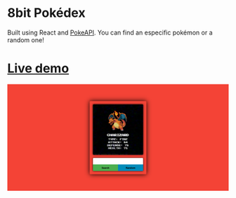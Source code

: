 # 8bit Pokédex
Built using React and [PokeAPI](https://pokeapi.co/).
You can find an especific pokémon or a random one!

# [Live demo](https://francisco-villalba.github.io/8bitpokedex/)
![Pokédex preview](./public/preview.png)
